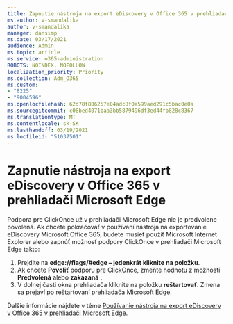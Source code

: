```yaml
---
title: Zapnutie nástroja na export eDiscovery v Office 365 v prehliadači Microsoft Edge
ms.author: v-smandalika
author: v-smandalika
manager: dansimp
ms.date: 03/17/2021
audience: Admin
ms.topic: article
ms.service: o365-administration
ROBOTS: NOINDEX, NOFOLLOW
localization_priority: Priority
ms.collection: Adm_O365
ms.custom:
- "8225"
- "9004596"
ms.openlocfilehash: 62d78f806257e04adc8f0a599aed291c5bac0e0a
ms.sourcegitcommit: c08bed4071baa3bb5879496df3ed44fb828c8367
ms.translationtype: MT
ms.contentlocale: sk-SK
ms.lasthandoff: 03/19/2021
ms.locfileid: "51037501"
---
```

# <a name="enable-the-office-365-ediscovery-export-tool-in-microsoft-edge"></a>Zapnutie nástroja na export eDiscovery v Office 365 v prehliadači Microsoft Edge

Podpora pre ClickOnce už v prehliadači Microsoft Edge nie je predvolene povolená. Ak chcete pokračovať v používaní nástroja na exportovanie eDiscovery Microsoft Office 365, budete musieť použiť Microsoft Internet Explorer alebo zapnúť možnosť podpory ClickOnce v prehliadači Microsoft Edge takto:

1. Prejdite na **edge://flags/#edge – jedenkrát kliknite na položku**.
2. Ak chcete **Povoliť** podporu pre ClickOnce, zmeňte hodnotu z možnosti **Predvolená** alebo **zakázaná** .
3. V dolnej časti okna prehliadača kliknite na položku **reštartovať**. Zmena sa prejaví po reštartovaní prehliadača Microsoft Edge.

Ďalšie informácie nájdete v téme [Používanie nástroja na export eDiscovery v Office 365 v prehliadači Microsoft Edge](https://docs.microsoft.com/microsoft-365/compliance/configure-edge-to-export-search-results).


